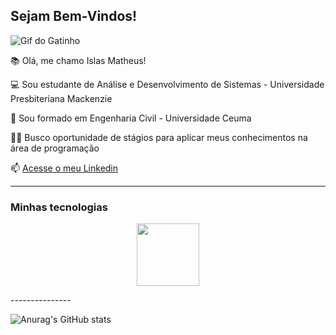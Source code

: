 ## Sejam Bem-Vindos!

![Gif do Gatinho](https://media1.tenor.com/m/mBA6nsqEbUQAAAAd/leetcode-cat.gif)

📚 Olá, me chamo Islas Matheus!

💻 Sou estudante de Análise e Desenvolvimento de Sistemas - Universidade Presbiteriana Mackenzie

👷 Sou formado em Engenharia Civil - Universidade Ceuma

👨‍🎓 Busco oportunidade de stágios para aplicar meus conhecimentos na  área de programação

📫 [Acesse o meu Linkedin](https://www.linkedin.com/in/islas-matheus/)

---------

### Minhas tecnologias

<p align="center">
<img src="https://cdn.jsdelivr.net/gh/devicons/devicon@latest/icons/java/java-original-wordmark.svg" width="100px"></img>
</p>
---------------

![Anurag's GitHub stats](https://github-readme-stats.vercel.app/api?username=islasmatheus&show_icons=true&theme=radical)

<!--
**islasmatheus/islasmatheus** is a ✨ _special_ ✨ repository because its `README.md` (this file) appears on your GitHub profile.

Here are some ideas to get you started:

- 🔭 I’m currently working on ...
- 🌱 I’m currently learning ...
- 👯 I’m looking to collaborate on ...
- 🤔 I’m looking for help with ...
- 💬 Ask me about ...
- 📫 How to reach me: ...
- 😄 Pronouns: ...
- ⚡ Fun fact: ...
-->
